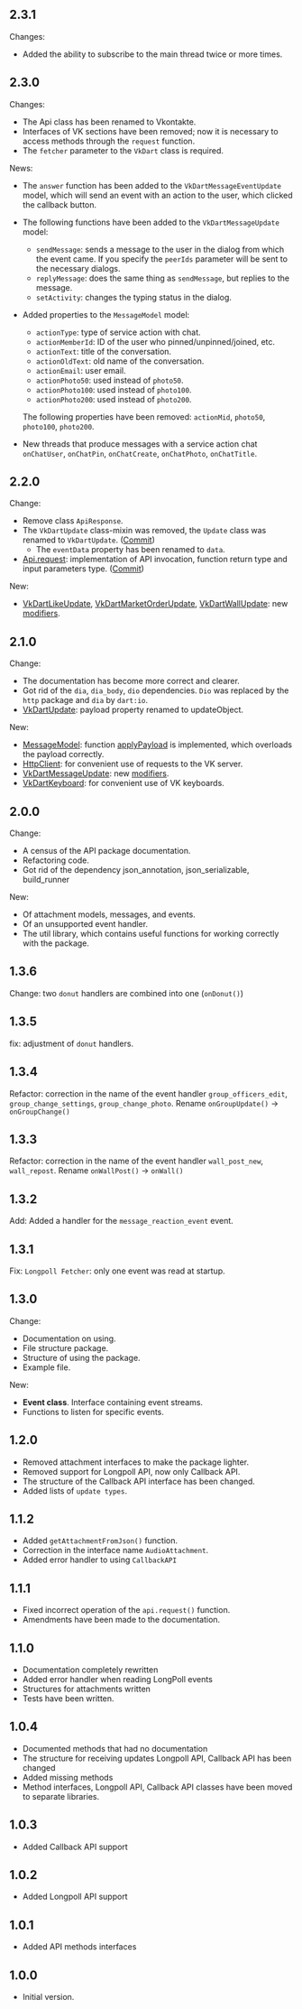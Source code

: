 ## 2.3.1

Changes:

- Added the ability to subscribe to the main thread twice or more times.

## 2.3.0

Changes:

- The Api class has been renamed to Vkontakte.
- Interfaces of VK sections have been removed; now it is necessary to access methods through the `request` function.
- The `fetcher` parameter to the `VkDart` class is required.

News:

- The `answer` function has been added to the `VkDartMessageEventUpdate` model, which will send an event with an action
  to the user,
  which
  clicked the callback button.
- The following functions have been added to the `VkDartMessageUpdate` model:
    - `sendMessage`: sends a message to the user in the dialog from which the event came. If you specify
      the `peerIds` parameter will be sent to the necessary dialogs.
    - `replyMessage`: does the same thing as `sendMessage`, but replies to the message.
    - `setActivity`: changes the typing status in the dialog.
- Added properties to the `MessageModel` model:
    - `actionType`: type of service action with chat.
    - `actionMemberId`: ID of the user who pinned/unpinned/joined, etc.
    - `actionText`: title of the conversation.
    - `actionOldText`: old name of the conversation.
    - `actionEmail`: user email.
    - `actionPhoto50`: used instead of `photo50`.
    - `actionPhoto100`: used instead of `photo100`.
    - `actionPhoto200`: used instead of `photo200`.

  The following properties have been removed: `actionMid`, `photo50`, `photo100`, `photo200`.
- New threads that produce messages with a service action
  chat `onChatUser`, `onChatPin`, `onChatCreate`, `onChatPhoto`, `onChatTitle`.

## 2.2.0

Change:

- Remove class `ApiResponse`.
- The `VkDartUpdate` class-mixin was removed, the `Update` class was renamed
  to `VkDartUpdate`. ([Commit](https://github.com/swedesjs/vkdart/commit/215637989b6b3e9758ab0340006641db4eaeb7b3#diff-d57374fc48bdddbb8ba6e673b90a428de20bce6e128f5435b36d5c662f3be063))
    - The `eventData` property has been renamed to `data`.
- [Api.request](https://pub.dev/documentation/vkdart/2.2.0/vkdart.vkontakte/Api/request.html): implementation of API
  invocation, function return type and input parameters
  type. ([Commit](https://github.com/swedesjs/vkdart/commit/4af4bd67a6767162e40beed3344d96fbf0978d1d))

New:

- [VkDartLikeUpdate](https://pub.dev/documentation/vkdart/2.2.0/vkdart.model/VkDartLikeUpdate-class.html), [VkDartMarketOrderUpdate](https://pub.dev/documentation/vkdart/latest/vkdart.model/VkDartMarketOrderUpdate-class.html), [VkDartWallUpdate](https://pub.dev/documentation/vkdart/latest/vkdart.model/VkDartWallUpdate-class.html):
  new [modifiers](https://github.com/swedesjs/vkdart/commit/599d169782a82190e4ebff20624baf40c52c1321).

## 2.1.0

Change:

- The documentation has become more correct and clearer.
- Got rid of the `dia`, `dia_body`, `dio` dependencies. `Dio` was replaced by the `http` package and `dia` by `dart:io`.
- [VkDartUpdate](https://pub.dev/documentation/vkdart/2.1.0/vkdart.model/VkDartUpdate-class.html): payload property
  renamed to updateObject.

New:

- [MessageModel](https://pub.dev/documentation/vkdart/2.1.0/vkdart.vkontakte/MessageModel-class.html):
  function [applyPayload](https://pub.dev/documentation/vkdart/2.1.0/vkdart.vkontakte/MessageModel/applyPayload.html) is
  implemented, which overloads the payload correctly.
- [HttpClient](https://pub.dev/documentation/vkdart/2.1.0/vkdart.util/HttpClient-class.html): for convenient use of
  requests to the VK server.
- [VkDartMessageUpdate](https://pub.dev/documentation/vkdart/2.1.0/vkdart.model/VkDartMessageUpdate-class.html):
  new [modifiers](https://github.com/swedesjs/vkdart/commit/a0b2c137d6202a48173c792aa125e53c42ff01d2).
- [VkDartKeyboard](https://pub.dev/documentation/vkdart/2.1.0/vkdart.util/VkDartKeyboard-class.html): for convenient use
  of VK keyboards.

## 2.0.0

Change:

- A census of the API package documentation.
- Refactoring code.
- Got rid of the dependency json_annotation, json_serializable, build_runner

New:

- Of attachment models, messages, and events.
- Of an unsupported event handler.
- The util library, which contains useful functions for working correctly with the package.

## 1.3.6

Change: two `donut` handlers are combined into one (`onDonut()`)

## 1.3.5

fix: adjustment of `donut` handlers.

## 1.3.4

Refactor: correction in the name of the event
handler `group_officers_edit`, `group_change_settings`, `group_change_photo`.
Rename `onGroupUpdate()` -> `onGroupChange()`

## 1.3.3

Refactor: correction in the name of the event handler `wall_post_new`, `wall_repost`.
Rename `onWallPost()` -> `onWall()`

## 1.3.2

Add: Added a handler for the `message_reaction_event` event.

## 1.3.1

Fix: `Longpoll Fetcher`: only one event was read at startup.

## 1.3.0

Change:

- Documentation on using.
- File structure package.
- Structure of using the package.
- Example file.

New:

- **Event class**. Interface containing event streams.
- Functions to listen for specific events.

## 1.2.0

- Removed attachment interfaces to make the package lighter.
- Removed support for Longpoll API, now only Callback API.
- The structure of the Callback API interface has been changed.
- Added lists of `update types`.

## 1.1.2

- Added `getAttachmentFromJson()` function.
- Correction in the interface name `AudioAttachment`.
- Added error handler to using `CallbackAPI`

## 1.1.1

- Fixed incorrect operation of the `api.request()` function.
- Amendments have been made to the documentation.

## 1.1.0

- Documentation completely rewritten
- Added error handler when reading LongPoll events
- Structures for attachments written
- Tests have been written.

## 1.0.4

- Documented methods that had no documentation
- The structure for receiving updates Longpoll API, Callback API has been changed
- Added missing methods
- Method interfaces, Longpoll API, Callback API classes have been moved to separate libraries.

## 1.0.3

- Added Callback API support

## 1.0.2

- Added Longpoll API support

## 1.0.1

- Added API methods interfaces

## 1.0.0

- Initial version.

